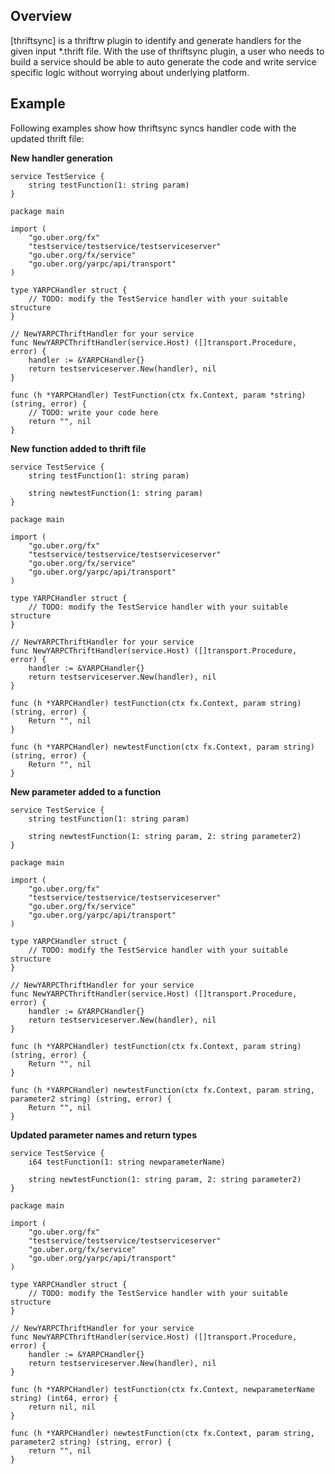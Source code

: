 ## Overview
[thriftsync] is a thriftrw plugin to identify and generate handlers for the given input
 *.thrift file. With the use of thriftsync plugin, a user who needs to build a service should be able
 to auto generate the code and write service specific logic without worrying about underlying platform.

## Example
Following examples show how thriftsync syncs handler code with the updated thrift file:

**New handler generation**

```thrift
service TestService {
    string testFunction(1: string param)
}
```

```lang=go
package main

import (
	"go.uber.org/fx"
	"testservice/testservice/testserviceserver"
	"go.uber.org/fx/service"
	"go.uber.org/yarpc/api/transport"
)

type YARPCHandler struct {
	// TODO: modify the TestService handler with your suitable structure
}

// NewYARPCThriftHandler for your service
func NewYARPCThriftHandler(service.Host) ([]transport.Procedure, error) {
	handler := &YARPCHandler{}
	return testserviceserver.New(handler), nil
}

func (h *YARPCHandler) TestFunction(ctx fx.Context, param *string) (string, error) {
	// TODO: write your code here
	return "", nil
}
```
**New function added to thrift file**

```thrift
service TestService {
    string testFunction(1: string param)

    string newtestFunction(1: string param)
}
```

```lang=go
package main

import (
	"go.uber.org/fx"
	"testservice/testservice/testserviceserver"
	"go.uber.org/fx/service"
	"go.uber.org/yarpc/api/transport"
)

type YARPCHandler struct {
	// TODO: modify the TestService handler with your suitable structure
}

// NewYARPCThriftHandler for your service
func NewYARPCThriftHandler(service.Host) ([]transport.Procedure, error) {
	handler := &YARPCHandler{}
	return testserviceserver.New(handler), nil
}

func (h *YARPCHandler) testFunction(ctx fx.Context, param string) (string, error) {
    Return "", nil
}

func (h *YARPCHandler) newtestFunction(ctx fx.Context, param string) (string, error) {
    Return "", nil
}
```

**New parameter added to a function**

```thrift
service TestService {
    string testFunction(1: string param)

    string newtestFunction(1: string param, 2: string parameter2)
}
```

```lang=go
package main

import (
	"go.uber.org/fx"
	"testservice/testservice/testserviceserver"
	"go.uber.org/fx/service"
	"go.uber.org/yarpc/api/transport"
)

type YARPCHandler struct {
	// TODO: modify the TestService handler with your suitable structure
}

// NewYARPCThriftHandler for your service
func NewYARPCThriftHandler(service.Host) ([]transport.Procedure, error) {
	handler := &YARPCHandler{}
	return testserviceserver.New(handler), nil
}

func (h *YARPCHandler) testFunction(ctx fx.Context, param string) (string, error) {
    Return "", nil
}

func (h *YARPCHandler) newtestFunction(ctx fx.Context, param string, parameter2 string) (string, error) {
    Return "", nil
}
```
**Updated parameter names and return types**

```thrift
service TestService {
    i64 testFunction(1: string newparameterName)

    string newtestFunction(1: string param, 2: string parameter2)
}
```
```lang=go
package main

import (
	"go.uber.org/fx"
	"testservice/testservice/testserviceserver"
	"go.uber.org/fx/service"
	"go.uber.org/yarpc/api/transport"
)

type YARPCHandler struct {
	// TODO: modify the TestService handler with your suitable structure
}

// NewYARPCThriftHandler for your service
func NewYARPCThriftHandler(service.Host) ([]transport.Procedure, error) {
	handler := &YARPCHandler{}
	return testserviceserver.New(handler), nil
}

func (h *YARPCHandler) testFunction(ctx fx.Context, newparameterName string) (int64, error) {
    return nil, nil
}

func (h *YARPCHandler) newtestFunction(ctx fx.Context, param string, parameter2 string) (string, error) {
    return "", nil
}
```